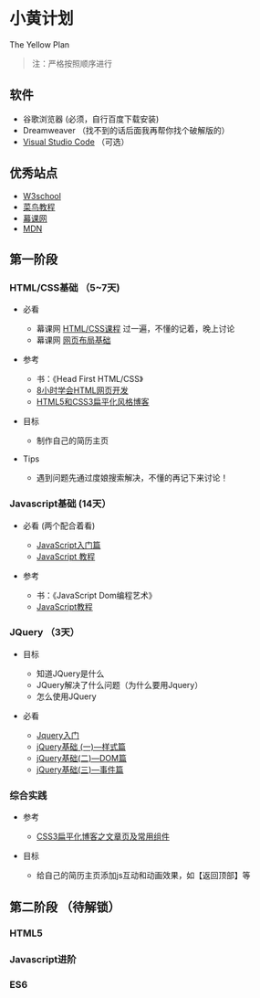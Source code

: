 # 小黄计划 

The Yellow Plan

> 注：严格按照顺序进行

## 软件

  - 谷歌浏览器 (必须，自行百度下载安装)
  - Dreamweaver （找不到的话后面我再帮你找个破解版的）
  - [Visual Studio Code]() （可选）

## 优秀站点

  - [W3school](http://www.w3school.com.cn/)
  - [菜鸟教程](http://www.runoob.com/)
  - [幕课网](http://www.imooc.com/)
  - [MDN](https://developer.mozilla.org/zh-CN/)

## 第一阶段

### HTML/CSS基础 （5~7天)

  - 必看

  	- 幕课网 [HTML/CSS课程](http://www.imooc.com/learn/9) 过一遍，不懂的记着，晚上讨论
    - 幕课网 [网页布局基础](http://www.imooc.com/learn/95)

  - 参考

  	- 书：《Head First HTML/CSS》
  	- [8小时学会HTML网页开发](http://study.163.com/course/introduction.htm?courseId=432008#/courseDetail?tab=1)
  	- [HTML5和CSS3扁平化风格博客](http://www.imooc.com/learn/445)

  - 目标

  	- 制作自己的简历主页

  - Tips

  	- 遇到问题先通过度娘搜索解决，不懂的再记下来讨论！

### Javascript基础 (14天）

  - 必看 (两个配合着看)

  	- [JavaScript入门篇](http://www.imooc.com/learn/36)
  	- [JavaScript 教程](http://www.runoob.com/js/js-tutorial.html)

  - 参考

    - 书：《JavaScript Dom编程艺术》
    - [JavaScript教程](http://www.liaoxuefeng.com/wiki/001434446689867b27157e896e74d51a89c25cc8b43bdb3000)

### JQuery （3天）

  - 目标

    - 知道JQuery是什么
    - JQuery解决了什么问题（为什么要用Jquery）
    - 怎么使用JQuery

  - 必看

    - [Jquery入门](http://www.runoob.com/jquery/jquery-tutorial.html)
    - [jQuery基础 (一)—样式篇](http://www.imooc.com/learn/418)
    - [jQuery基础(二)—DOM篇](http://www.imooc.com/learn/530)
    - [jQuery基础(三)—事件篇](http://www.imooc.com/learn/429)

### 综合实践

  - 参考

    -  [CSS3扁平化博客之文章页及常用组件](http://www.imooc.com/learn/598)

  - 目标

    - 给自己的简历主页添加js互动和动画效果，如【返回顶部】等


## 第二阶段 （待解锁）

### HTML5

### Javascript进阶

### ES6

